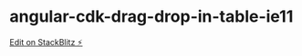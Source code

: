 # angular-cdk-drag-drop-in-table-ie11

[Edit on StackBlitz ⚡️](https://stackblitz.com/edit/angular-cdk-drag-drop-in-table-ie11)